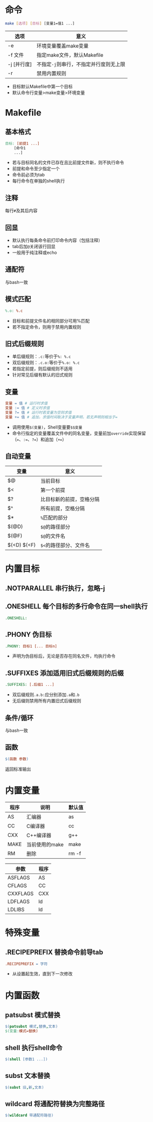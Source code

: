 # 命令
```sh
make [选项] [目标] [变量1=值1 ...]
```
选项|意义
-|-
-e|环境变量覆盖make变量
-f 文件|指定make文件，默认Makefile
-j \[并行度]|不指定`-j`则串行，不指定并行度则无上限
-r|禁用内置规则
* 目标默认Makefile中第一个目标
* 默认命令行变量>make变量>环境变量
# Makefile
## 基本格式
```Makefile
目标: [前提1 ...]
    [命令1
    ...]
```
* 若与目标同名的文件已存在且比前提文件新，则不执行命令
* 前提和命令至少指定一个
* 命令前必须为tab
* 每行命令在单独的shell执行
## 注释
每行`#`及其后内容
## 回显
* 默认执行每条命令前打印命令内容（包括注释）
* tab后加`@`关闭该行回显
* 一般用于纯注释或echo
## 通配符
与bash一致
## 模式匹配
```Makefile
%.o: %.c
```
* 目标和前提文件名的相同部分可用%匹配
* 若不指定命令，则用于禁用内置规则
## 旧式后缀规则
* 单后缀规则：`.c:`等价于`%: %.c`
* 双后缀规则：`.c.o:`等价于`%.o: %.c`
* 若指定前提，则后缀规则不适用
* 针对常见后缀有默认的旧式规则
## 变量
```Makefile
变量 = 值 # 运行时求值
变量 := 值 # 定义时求值
变量 ?= 值 # 运行时若变量为空则求值
变量 += 值 # 追加，求值时间取决于变量声明，若无声明则相当于=
```
* 调用使用`$(变量)`，Shell变量要`$$变量`
* 命令行指定的变量覆盖文件中的同名变量，变量前加`override`实现保留（`=`、`:=`、`?=`）和追加（`+=`）
## 自动变量
变量|意义
-|-
$@|当前目标
$<|第一个前提
$?|比目标新的前提，空格分隔
$^|所有前提，空格分隔
$*|`%`匹配的部分
$(@D)|`$@`的路径部分
$(@F)|`$@`的文件名
$(<D) $(<F)|`$<`的路径部分、文件名
# 内置目标
## .NOTPARALLEL 串行执行，忽略-j
## .ONESHELL 每个目标的多行命令在同一shell执行
```Makefile
.ONESHELL:
```
## .PHONY 伪目标
```Makefile
.PHONY: 目标1 [... 目标n]
```
* 声明为伪目标后，无论是否存在同名文件，均执行命令
## .SUFFIXES 添加适用旧式后缀规则的后缀
```Makefile
.SUFFIXES: [.后缀1 ...]
```
* 双后缀规则`.a.b:`应分别添加`.a`和`.b`
* 无后缀则禁用所有内置旧式后缀规则
## 条件/循环
与bash一致
## 函数
```Makefile
$(函数 参数)
```
返回标准输出
# 内置变量
程序|说明|默认值
-|-|-
AS|汇编器|as
CC|C编译器|cc
CXX|C++编译器|g++
MAKE|当前使用的make|make
RM|删除|rm -f

参数|程序
-|-
ASFLAGS|AS
CFLAGS|CC
CXXFLAGS|CXX
LDFLAGS|ld
LDLIBS|ld
# 特殊变量
## .RECIPEPREFIX 替换命令前导tab
```Makefile
.RECIPEPREFIX = 字符
```
* 从设置起生效，直到下一次修改
# 内置函数
## patsubst 模式替换
```Makefile
$(patsubst 模式,替换,文本)
$(变量:模式=替换)
```
## shell 执行shell命令
```Makefile
$(shell [参数1 ...])
```
## subst 文本替换
```Makefile
$(subst 旧,新,文本)
```
## wildcard 将通配符替换为完整路径
```Makefile
$(wildcard 带通配符路径)
```
